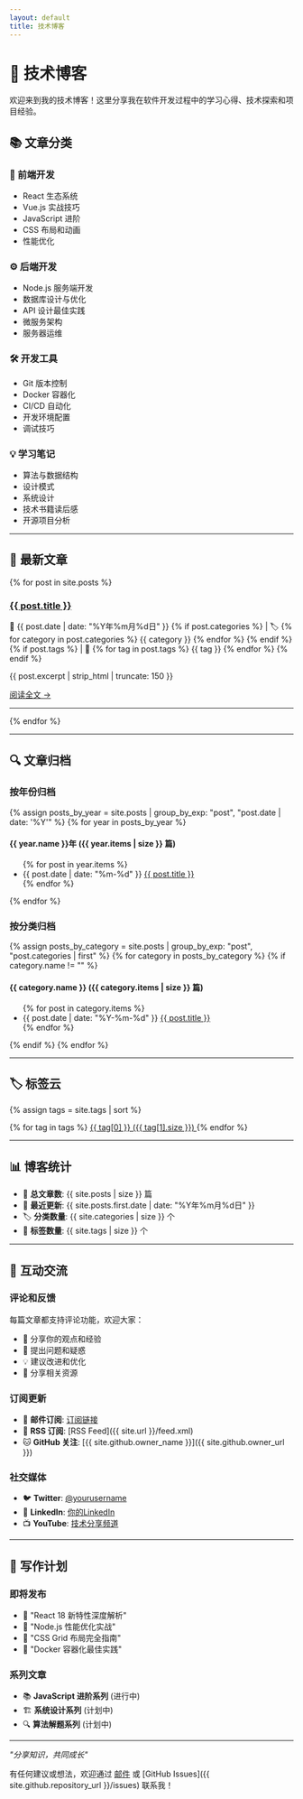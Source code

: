 ```yaml
---
layout: default
title: 技术博客
---
```


# 📝 技术博客

欢迎来到我的技术博客！这里分享我在软件开发过程中的学习心得、技术探索和项目经验。

## 📚 文章分类

### 🚀 前端开发
- React 生态系统
- Vue.js 实战技巧
- JavaScript 进阶
- CSS 布局和动画
- 性能优化

### ⚙️ 后端开发
- Node.js 服务端开发
- 数据库设计与优化
- API 设计最佳实践
- 微服务架构
- 服务器运维

### 🛠️ 开发工具
- Git 版本控制
- Docker 容器化
- CI/CD 自动化
- 开发环境配置
- 调试技巧

### 💡 学习笔记
- 算法与数据结构
- 设计模式
- 系统设计
- 技术书籍读后感
- 开源项目分析

---

## 📖 最新文章

{% for post in site.posts %}
<div class="post-item">
  <h3><a href="{{ post.url }}">{{ post.title }}</a></h3>
  <p class="post-meta">
    📅 {{ post.date | date: "%Y年%m月%d日" }} 
    {% if post.categories %}
    | 🏷️ 
    {% for category in post.categories %}
      <span class="category">{{ category }}</span>
    {% endfor %}
    {% endif %}
    {% if post.tags %}
    | 🔖 
    {% for tag in post.tags %}
      <span class="tag">{{ tag }}</span>
    {% endfor %}
    {% endif %}
  </p>
  <p class="post-excerpt">{{ post.excerpt | strip_html | truncate: 150 }}</p>
  <a href="{{ post.url }}" class="read-more">阅读全文 →</a>
</div>
<hr>
{% endfor %}

---

## 🔍 文章归档

### 按年份归档
{% assign posts_by_year = site.posts | group_by_exp: "post", "post.date | date: '%Y'" %}
{% for year in posts_by_year %}
<h4>{{ year.name }}年 ({{ year.items | size }} 篇)</h4>
<ul>
{% for post in year.items %}
  <li>
    <span class="post-date">{{ post.date | date: "%m-%d" }}</span>
    <a href="{{ post.url }}">{{ post.title }}</a>
  </li>
{% endfor %}
</ul>
{% endfor %}

### 按分类归档
{% assign posts_by_category = site.posts | group_by_exp: "post", "post.categories | first" %}
{% for category in posts_by_category %}
{% if category.name != "" %}
<h4>{{ category.name }} ({{ category.items | size }} 篇)</h4>
<ul>
{% for post in category.items %}
  <li>
    <span class="post-date">{{ post.date | date: "%Y-%m-%d" }}</span>
    <a href="{{ post.url }}">{{ post.title }}</a>
  </li>
{% endfor %}
</ul>
{% endif %}
{% endfor %}

---

## 🏷️ 标签云

{% assign tags = site.tags | sort %}
<div class="tag-cloud">
{% for tag in tags %}
  <a href="#{{ tag[0] }}" class="tag-link" style="font-size: {{ tag[1].size | times: 0.8 | plus: 1 }}em;">
    {{ tag[0] }} ({{ tag[1].size }})
  </a>
{% endfor %}
</div>

---

## 📊 博客统计

- 📝 **总文章数**: {{ site.posts | size }} 篇
- 📅 **最近更新**: {{ site.posts.first.date | date: "%Y年%m月%d日" }}
- 🏷️ **分类数量**: {{ site.categories | size }} 个
- 🔖 **标签数量**: {{ site.tags | size }} 个

---

## 💬 互动交流

### 评论和反馈
每篇文章都支持评论功能，欢迎大家：
- 💭 分享你的观点和经验
- 🤔 提出问题和疑惑
- 💡 建议改进和优化
- 🔗 分享相关资源

### 订阅更新
- 📧 **邮件订阅**: [订阅链接](mailto:subscribe@example.com?subject=博客订阅)
- 📱 **RSS 订阅**: [RSS Feed]({{ site.url }}/feed.xml)
- 🐱 **GitHub 关注**: [{{ site.github.owner_name }}]({{ site.github.owner_url }})

### 社交媒体
- 🐦 **Twitter**: [@yourusername](https://twitter.com/yourusername)
- 💼 **LinkedIn**: [你的LinkedIn](https://linkedin.com/in/yourprofile)
- 📺 **YouTube**: [技术分享频道](https://youtube.com/c/yourchannel)

---

## 📝 写作计划

### 即将发布
- 🔄 "React 18 新特性深度解析"
- 🚀 "Node.js 性能优化实战"
- 🎨 "CSS Grid 布局完全指南"
- 🔧 "Docker 容器化最佳实践"

### 系列文章
- 📚 **JavaScript 进阶系列** (进行中)
- 🏗️ **系统设计系列** (计划中)
- 🔍 **算法解题系列** (计划中)

---

*"分享知识，共同成长"*

有任何建议或想法，欢迎通过 [邮件](mailto:your-email@example.com) 或 [GitHub Issues]({{ site.github.repository_url }}/issues) 联系我！